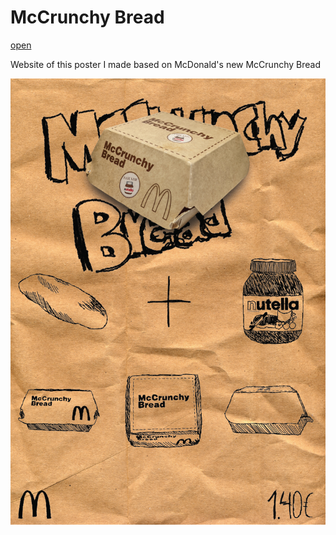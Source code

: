 # McCrunchy Bread
[open](https://mccrunchybread.vercel.app/)


Website of this poster I made based on McDonald's new McCrunchy Bread

![poster](https://raw.githubusercontent.com/ssebastianoo/McCrunchyBread/master/public/McCrunchy%20Bread.png)